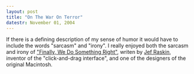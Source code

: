```yaml
---
layout: post
title: "On The War On Terror"
datestr: November 01, 2004
---
```


If there is a defining description of my sense of humor it would have to include the words "sarcasm" and "irony".  I really enjoyed both the sarcasm and irony of <a href="http://humane.sourceforge.net/unpublished/saddam_ebay.html" title="Finally, We Do Something Right">"Finally, We Do Something Right"</a>, writen by <a href="http://humane.sourceforge.net/home/" title="JefRaskin.Com">Jef Raskin</a>, inventor of the "click-and-drag interface", and one of the designers of the original Macintosh.

